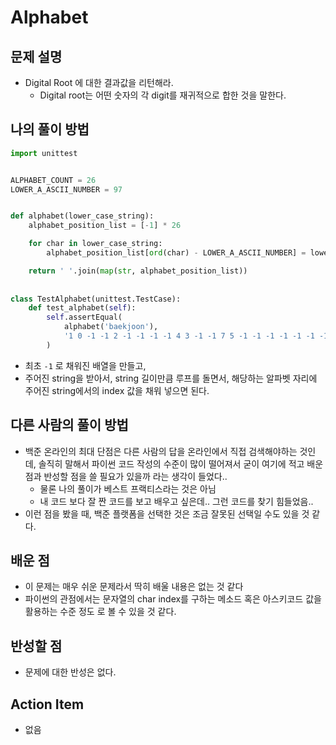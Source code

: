 # Alphabet

## 문제 설명

*   Digital Root 에 대한 결과값을 리턴해라.
    *   Digital root는 어떤 숫자의 각 digit를 재귀적으로 합한 것을 말한다.

## 나의 풀이 방법

```python
import unittest


ALPHABET_COUNT = 26
LOWER_A_ASCII_NUMBER = 97


def alphabet(lower_case_string):
    alphabet_position_list = [-1] * 26

    for char in lower_case_string:
        alphabet_position_list[ord(char) - LOWER_A_ASCII_NUMBER] = lower_case_string.index(char)

    return ' '.join(map(str, alphabet_position_list))
    
    
class TestAlphabet(unittest.TestCase):
    def test_alphabet(self):
        self.assertEqual(
            alphabet('baekjoon'),
            '1 0 -1 -1 2 -1 -1 -1 -1 4 3 -1 -1 7 5 -1 -1 -1 -1 -1 -1 -1 -1 -1 -1 -1',
        )

```

*   최초 `-1` 로 채워진 배열을 만들고,
*   주어진 string을 받아서, string 길이만큼 루프를 돌면서, 해당하는 알파벳 자리에 주어진 string에서의 index 값을 채워 넣으면 된다.

## 다른 사람의 풀이 방법

* 백준 온라인의 최대 단점은 다른 사람의 답을 온라인에서 직접 검색해야하는 것인데, 솔직히 말해서 파이썬 코드 작성의 수준이 많이 떨어져서 굳이 여기에 적고 배운점과 반성할 점을 쓸 필요가 있을까 라는 생각이 들었다..
  * 물론 나의 풀이가 베스트 프랙티스라는 것은 아님
  * 내 코드 보다 잘 짠 코드를 보고 배우고 싶은데.. 그런 코드를 찾기 힘들었음..
* 이런 점을 봤을 때, 백준 플랫폼을 선택한 것은 조금 잘못된 선택일 수도 있을 것 같다.

## 배운 점

*   이 문제는 매우 쉬운 문제라서 딱히 배울 내용은 없는 것 같다
*   파이썬의 관점에서는 문자열의 char index를 구하는 메소드 혹은 아스키코드 값을 활용하는 수준 정도 로 볼 수 있을 것 같다.

## 반성할 점

*   문제에 대한 반성은 없다.

## Action Item

*   없음

